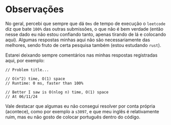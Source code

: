 # Observações

No geral, percebi que sempre que dá `0ms` de tempo de execução o `leetcode` diz que bate `100%` das outras submissões, o que não é bem verdade (então nesse dado eu não estou confiando tanto, apenas tirando de lá e colocando aqui). Algumas respostas minhas aqui não são necessariamente das melhores, sendo fruto de certa pesquisa também (estou estudando `rust`).

Estarei deixando sempre comentários nas minhas respostas registradas aqui, por exemplo:
```
// Problem title...

// O(n^2) time, O(1) space
// Runtime: 0 ms, faster than 100%

// Better I saw is O(nlog n) time, O(1) space
// At 06/11/24
```

Vale destacar que algumas eu não consegui resolver por conta própria (acontece), como por exemplo a `s3097`, e que meu inglês é relativamente ruim, mas eu não gosto de colocar português dentro do código.